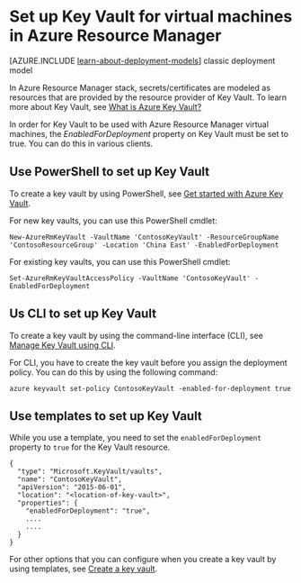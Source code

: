 <properties
	pageTitle="Set up Key Vault for virtual machines in Azure Resource Manager | Azure"
	description="How to set up Key Vault for use with an Azure Resource Manager virtual machine."
	services="virtual-machines-windows"
	documentationCenter=""
	authors="singhkay"
	manager="drewm"
	editor=""
	tags="azure-resource-manager"/>

<tags
	ms.service="virtual-machines-windows"
	ms.date="05/31/2016"
	wacn.date=""/>

# Set up Key Vault for virtual machines in Azure Resource Manager

[AZURE.INCLUDE [learn-about-deployment-models](../includes/learn-about-deployment-models-rm-include.md)] classic deployment model

In Azure Resource Manager stack, secrets/certificates are modeled as resources that are provided by the resource provider of Key Vault. To learn more about Key Vault, see [What is Azure Key Vault?](/documentation/articles/key-vault-whatis/)

In order for Key Vault to be used with Azure Resource Manager virtual machines, the *EnabledForDeployment* property on Key Vault must be set to true. You can do this in various clients.

## Use PowerShell to set up Key Vault
To create a key vault by using PowerShell, see [Get started with Azure Key Vault](/documentation/articles/key-vault-get-started/#vault).

For new key vaults, you can use this PowerShell cmdlet:

	New-AzureRmKeyVault -VaultName 'ContosoKeyVault' -ResourceGroupName 'ContosoResourceGroup' -Location 'China East' -EnabledForDeployment

For existing key vaults, you can use this PowerShell cmdlet:

	Set-AzureRmKeyVaultAccessPolicy -VaultName 'ContosoKeyVault' -EnabledForDeployment

## Us CLI to set up Key Vault
To create a key vault by using the command-line interface (CLI), see [Manage Key Vault using CLI](/documentation/articles/key-vault-manage-with-cli/#create-a-key-vault).

For CLI, you have to create the key vault before you assign the deployment policy. You can do this by using the following command:

	azure keyvault set-policy ContosoKeyVault -enabled-for-deployment true

## Use templates to set up Key Vault
While you use a template, you need to set the `enabledForDeployment` property to `true` for the Key Vault resource.

	{
      "type": "Microsoft.KeyVault/vaults",
      "name": "ContosoKeyVault",
      "apiVersion": "2015-06-01",
      "location": "<location-of-key-vault>",
      "properties": {
        "enabledForDeployment": "true",
        ....
        ....
      }
    }

For other options that you can configure when you create a key vault by using templates, see [Create a key vault](https://azure.microsoft.com/documentation/templates/101-key-vault-create/).
